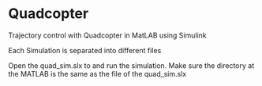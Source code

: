# Quadcopter
Trajectory control with Quadcopter in MatLAB using Simulink

Each Simulation is separated into different files

Open the quad_sim.slx to and run the simulation.
Make sure the directory at the MATLAB is the same as the file of the quad_sim.slx

